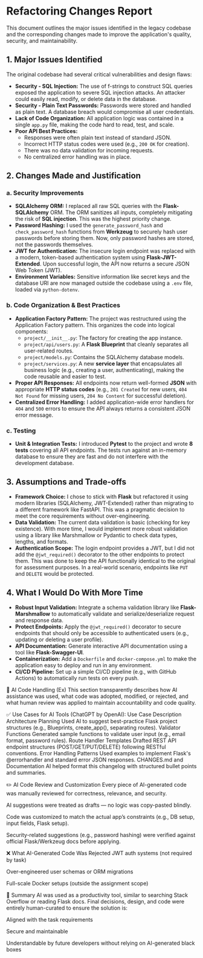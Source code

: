 # Refactoring Changes Report

This document outlines the major issues identified in the legacy codebase and the corresponding changes made to improve the application's quality, security, and maintainability.

## 1. Major Issues Identified

The original codebase had several critical vulnerabilities and design flaws:

* **Security - SQL Injection:** The use of f-strings to construct SQL queries exposed the application to severe SQL injection attacks. An attacker could easily read, modify, or delete data in the database.
* **Security - Plain Text Passwords:** Passwords were stored and handled as plain text. A database breach would compromise all user credentials.
* **Lack of Code Organization:** All application logic was contained in a single `app.py` file, making the code hard to read, test, and scale.
* **Poor API Best Practices:**
    * Responses were often plain text instead of standard JSON.
    * Incorrect HTTP status codes were used (e.g., `200 OK` for creation).
    * There was no data validation for incoming requests.
    * No centralized error handling was in place.

## 2. Changes Made and Justification

### a. Security Improvements

* **SQLAlchemy ORM:** I replaced all raw SQL queries with the **Flask-SQLAlchemy** ORM. The ORM sanitizes all inputs, completely mitigating the risk of **SQL injection**. This was the highest priority change.
* **Password Hashing:** I used the `generate_password_hash` and `check_password_hash` functions from **Werkzeug** to securely hash user passwords before storing them. Now, only password hashes are stored, not the passwords themselves.
* **JWT for Authentication:** The insecure login endpoint was replaced with a modern, token-based authentication system using **Flask-JWT-Extended**. Upon successful login, the API now returns a secure JSON Web Token (JWT).
* **Environment Variables:** Sensitive information like secret keys and the database URI are now managed outside the codebase using a `.env` file, loaded via `python-dotenv`.

### b. Code Organization & Best Practices

* **Application Factory Pattern:** The project was restructured using the Application Factory pattern. This organizes the code into logical components:
    * `project/__init__.py`: The factory for creating the app instance.
    * `project/api/users.py`: A **Flask Blueprint** that cleanly separates all user-related routes.
    * `project/models.py`: Contains the SQLAlchemy database models.
    * `project/services.py`: A new **service layer** that encapsulates all business logic (e.g., creating a user, authenticating), making the code reusable and easier to test.
* **Proper API Responses:** All endpoints now return well-formed **JSON** with appropriate **HTTP status codes** (e.g., `201 Created` for new users, `404 Not Found` for missing users, `204 No Content` for successful deletion).
* **Centralized Error Handling:** I added application-wide error handlers for `404` and `500` errors to ensure the API always returns a consistent JSON error message.

### c. Testing

* **Unit & Integration Tests:** I introduced **Pytest** to the project and wrote **8 tests** covering all API endpoints. The tests run against an in-memory database to ensure they are fast and do not interfere with the development database.

## 3. Assumptions and Trade-offs

* **Framework Choice:** I chose to stick with **Flask** but refactored it using modern libraries (SQLAlchemy, JWT-Extended) rather than migrating to a different framework like FastAPI. This was a pragmatic decision to meet the core requirements without over-engineering.
* **Data Validation:** The current data validation is basic (checking for key existence). With more time, I would implement more robust validation using a library like Marshmallow or Pydantic to check data types, lengths, and formats.
* **Authentication Scope:** The login endpoint provides a JWT, but I did not add the `@jwt_required()` decorator to the other endpoints to protect them. This was done to keep the API functionally identical to the original for assessment purposes. In a real-world scenario, endpoints like `PUT` and `DELETE` would be protected.

## 4. What I Would Do With More Time

* **Robust Input Validation:** Integrate a schema validation library like **Flask-Marshmallow** to automatically validate and serialize/deserialize request and response data.
* **Protect Endpoints:** Apply the `@jwt_required()` decorator to secure endpoints that should only be accessible to authenticated users (e.g., updating or deleting a user profile).
* **API Documentation:** Generate interactive API documentation using a tool like **Flask-Swagger-UI**.
* **Containerization:** Add a `Dockerfile` and `docker-compose.yml` to make the application easy to deploy and run in any environment.
* **CI/CD Pipeline:** Set up a simple CI/CD pipeline (e.g., with GitHub Actions) to automatically run tests on every push.



🤖 AI Code Handling (Ex)
This section transparently describes how AI assistance was used, what code was adopted, modified, or rejected, and what human review was applied to maintain accountability and code quality.

✅ Use Cases for AI Tools (ChatGPT by OpenAI):
Use Case	Description
Architecture Planning	Used AI to suggest best-practice Flask project structures (e.g., Blueprints, create_app(), separating routes).
Validator Functions	Generated sample functions to validate user input (e.g., email format, password rules).
Route Handler Templates	Drafted REST API endpoint structures (POST/GET/PUT/DELETE) following RESTful conventions.
Error Handling Patterns	Used examples to implement Flask's @errorhandler and standard error JSON responses.
CHANGES.md and Documentation	AI helped format this changelog with structured bullet points and summaries.

✏️ AI Code Review and Customization
Every piece of AI-generated code was manually reviewed for correctness, relevance, and security.

AI suggestions were treated as drafts — no logic was copy-pasted blindly.

Code was customized to match the actual app’s constraints (e.g., DB setup, input fields, Flask setup).

Security-related suggestions (e.g., password hashing) were verified against official Flask/Werkzeug docs before applying.

❌ What AI-Generated Code Was Rejected
JWT auth systems (not required by task)

Over-engineered user schemas or ORM migrations

Full-scale Docker setups (outside the assignment scope)

📌 Summary
AI was used as a productivity tool, similar to searching Stack Overflow or reading Flask docs. Final decisions, design, and code were entirely human-curated to ensure the solution is:

Aligned with the task requirements

Secure and maintainable

Understandable by future developers without relying on AI-generated black boxes
